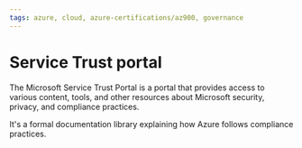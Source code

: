 ```yaml
---
tags: azure, cloud, azure-certifications/az900, governance
---
```


# Service Trust portal

The Microsoft Service Trust Portal is a portal that provides access to various content, tools, and other resources about Microsoft security, privacy, and compliance practices.

It's a formal documentation library explaining how Azure follows compliance practices.
